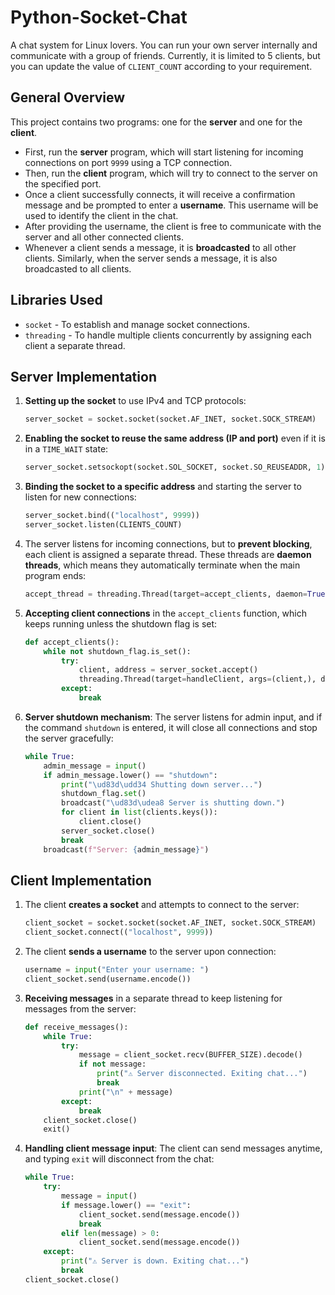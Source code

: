 # Python-Socket-Chat

A chat system for Linux lovers. You can run your own server internally and communicate with a group of friends. Currently, it is limited to 5 clients, but you can update the value of `CLIENT_COUNT` according to your requirement.

## General Overview
This project contains two programs: one for the **server** and one for the **client**.

- First, run the **server** program, which will start listening for incoming connections on port `9999` using a TCP connection.
- Then, run the **client** program, which will try to connect to the server on the specified port.
- Once a client successfully connects, it will receive a confirmation message and be prompted to enter a **username**. This username will be used to identify the client in the chat.
- After providing the username, the client is free to communicate with the server and all other connected clients.
- Whenever a client sends a message, it is **broadcasted** to all other clients. Similarly, when the server sends a message, it is also broadcasted to all clients.

## Libraries Used
- `socket` - To establish and manage socket connections.
- `threading` - To handle multiple clients concurrently by assigning each client a separate thread.

## Server Implementation

1. **Setting up the socket** to use IPv4 and TCP protocols:
   ```python
   server_socket = socket.socket(socket.AF_INET, socket.SOCK_STREAM)
   ```

2. **Enabling the socket to reuse the same address (IP and port)** even if it is in a `TIME_WAIT` state:
   ```python
   server_socket.setsockopt(socket.SOL_SOCKET, socket.SO_REUSEADDR, 1)
   ```

3. **Binding the socket to a specific address** and starting the server to listen for new connections:
   ```python
   server_socket.bind(("localhost", 9999))
   server_socket.listen(CLIENTS_COUNT)
   ```

4. The server listens for incoming connections, but to **prevent blocking**, each client is assigned a separate thread. These threads are **daemon threads**, which means they automatically terminate when the main program ends:
   ```python
   accept_thread = threading.Thread(target=accept_clients, daemon=True)
   ```

5. **Accepting client connections** in the `accept_clients` function, which keeps running unless the shutdown flag is set:
   ```python
   def accept_clients():
       while not shutdown_flag.is_set():
           try:
               client, address = server_socket.accept()
               threading.Thread(target=handleClient, args=(client,), daemon=True).start()
           except:
               break
   ```

6. **Server shutdown mechanism**: The server listens for admin input, and if the command `shutdown` is entered, it will close all connections and stop the server gracefully:
   ```python
   while True:
       admin_message = input()
       if admin_message.lower() == "shutdown":
           print("\ud83d\udd34 Shutting down server...")
           shutdown_flag.set()
           broadcast("\ud83d\udea8 Server is shutting down.")
           for client in list(clients.keys()):
               client.close()
           server_socket.close()
           break
       broadcast(f"Server: {admin_message}")
   ```

## Client Implementation

1. The client **creates a socket** and attempts to connect to the server:
   ```python
   client_socket = socket.socket(socket.AF_INET, socket.SOCK_STREAM)
   client_socket.connect(("localhost", 9999))
   ```

2. The client **sends a username** to the server upon connection:
   ```python
   username = input("Enter your username: ")
   client_socket.send(username.encode())
   ```

3. **Receiving messages** in a separate thread to keep listening for messages from the server:
   ```python
   def receive_messages():
       while True:
           try:
               message = client_socket.recv(BUFFER_SIZE).decode()
               if not message:
                   print("⚠ Server disconnected. Exiting chat...")
                   break
               print("\n" + message)
           except:
               break
       client_socket.close()
       exit()
   ```

4. **Handling client message input**: The client can send messages anytime, and typing `exit` will disconnect from the chat:
   ```python
   while True:
       try:
           message = input()
           if message.lower() == "exit":
               client_socket.send(message.encode())
               break
           elif len(message) > 0:
               client_socket.send(message.encode())
       except:
           print("⚠ Server is down. Exiting chat...")
           break
   client_socket.close()
   ```

